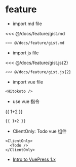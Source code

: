# feature

- import md file

<<< @/docs/feature/gist.md

<CodeBlock>

```bash
<<< @/docs/feature/gist.md
```

</CodeBlock>

- import js file

<<< @/docs/feature/gist.js{2}

<CodeBlock>

```bash
<<< @/docs/feature/gist.js{2}
```

</CodeBlock>

- import vue file

<Hitokoto />

<CodeBlock>

```vue
<Hitokoto />
```

</CodeBlock>

- use vue 指令

{{ 1+2 }}

<CodeBlock>

```vue
{{ 1+2 }}
```

</CodeBlock>

- ClientOnly: Todo vue 组件

<ClientOnly>
  <Todo />
</ClientOnly>

<CodeBlock>

```vue
<ClientOnly>
  <Todo />
</ClientOnly>
```

</CodeBlock>

- [Intro to VuePress 1.x](https://ulivz.com/2019/06/09/intro-to-vuepress-1-x/)
